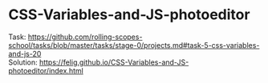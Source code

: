 # CSS-Variables-and-JS-photoeditor

Task: https://github.com/rolling-scopes-school/tasks/blob/master/tasks/stage-0/projects.md#task-5-css-variables-and-js-20  
Solution: https://felig.github.io/CSS-Variables-and-JS-photoeditor/index.html

